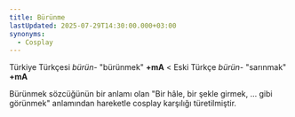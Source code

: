 ```yaml
---
title: Bürünme
lastUpdated: 2025-07-29T14:30:00.000+03:00
synonyms:
  - Cosplay
---
```

Türkiye Türkçesi _bürün-_ "bürünmek" **+mA** < Eski Türkçe _bürün-_ "sarınmak" **+mA**

Bürünmek sözcüğünün bir anlamı olan "Bir hâle, bir şekle girmek, ... gibi görünmek" anlamından hareketle cosplay karşılığı türetilmiştir.

